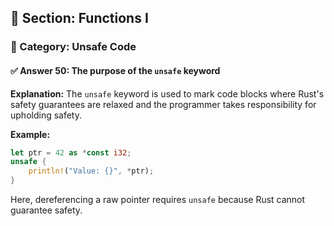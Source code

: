 ## 📘 Section: Functions I  
### 🔹 Category: Unsafe Code  
#### ✅ Answer 50: The purpose of the `unsafe` keyword

**Explanation:**
The `unsafe` keyword is used to mark code blocks where Rust's safety guarantees are relaxed and the programmer takes responsibility for upholding safety.

**Example:**
```rust
let ptr = 42 as *const i32;
unsafe {
    println!("Value: {}", *ptr);
}
```
Here, dereferencing a raw pointer requires `unsafe` because Rust cannot guarantee safety.

